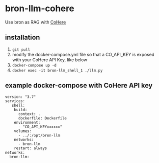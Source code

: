# bron-llm-cohere
Use bron as RAG with [CoHere](https://cohere.com/)

## installation

1. `git pull`
2. modify the docker-compose.yml file so that a CO_API_KEY is exposed with your CoHere API Key, like below
3. `docker-compose up -d`
4. `docker exec -it bron-llm_shell_1 ./llm.py`

## example docker-compose with CoHere API key 
```
version: "3.7"
services:
   shell:
    build:
      context: .
      dockerfile: Dockerfile
    environment:
      - "CO_API_KEY=xxxxx"
    volumes:
      - ../:/opt/bron-llm
    networks:
      - bron-llm
    restart: always
networks:
  bron-llm:

```
